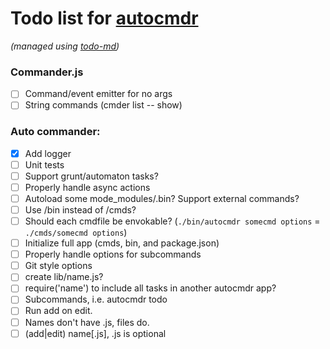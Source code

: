 # Todo list for [autocmdr](https://github.com/Hypercubed/autocmdr)

_(managed using [todo-md](https://github.com/Hypercubed/todo-md))_

### Commander.js

- [ ] Command/event emitter for no args
- [ ] String commands (cmder list -- show)

### Auto commander:

- [x] Add logger
- [ ] Unit tests
- [ ] Support grunt/automaton tasks?
- [ ] Properly handle async actions
- [ ] Autoload some mode_modules/.bin? Support external commands?
- [ ] Use /bin instead of /cmds?
- [ ] Should each cmdfile be envokable?  (`./bin/autocmdr somecmd options` = `./cmds/somecmd options`)
- [ ] Initialize full app (cmds, bin, and package.json)
- [ ] Properly handle options for subcommands
- [ ] Git style options
- [ ] create lib/name.js?
- [ ] require('name') to include all tasks in another autocmdr app?
- [ ] Subcommands, i.e. autocmdr todo <cmd>
- [ ] Run add on edit.
- [ ] Names don't have .js, files do.
- [ ] (add|edit) name[.js], .js is optional